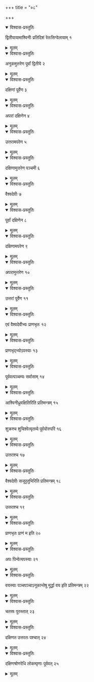+++
title = "०८"

+++


<details open><summary>विश्वास-प्रस्तुतिः</summary>

द्वितीयायामाश्विनीः प्रतिदिशं रेतःसिग्वेलायाम् १
</details>

<details><summary>मूलम्</summary>

द्वितीयायामाश्विनीः प्रतिदिशं रेतःसिग्वेलायाम् १
</details>


<details open><summary>विश्वास-प्रस्तुतिः</summary>

अनूकमुत्तरेण पूर्वां द्वितीये २
</details>

<details><summary>मूलम्</summary>

अनूकमुत्तरेण पूर्वां द्वितीये २
</details>


<details open><summary>विश्वास-प्रस्तुतिः</summary>

दक्षिणां पूर्वेण ३
</details>

<details><summary>मूलम्</summary>

दक्षिणां पूर्वेण ३
</details>


<details open><summary>विश्वास-प्रस्तुतिः</summary>

अपरां दक्षिणेन ४
</details>

<details><summary>मूलम्</summary>

अपरां दक्षिणेन ४
</details>


<details open><summary>विश्वास-प्रस्तुतिः</summary>

उत्तरामपरेण ५
</details>

<details><summary>मूलम्</summary>

उत्तरामपरेण ५
</details>


<details open><summary>विश्वास-प्रस्तुतिः</summary>

दक्षिणामुत्तरेण पञ्चमी ६
</details>

<details><summary>मूलम्</summary>

दक्षिणामुत्तरेण पञ्चमी ६
</details>


<details open><summary>विश्वास-प्रस्तुतिः</summary>

वैश्वदेवीः ७
</details>

<details><summary>मूलम्</summary>

वैश्वदेवीः ७
</details>


<details open><summary>विश्वास-प्रस्तुतिः</summary>

पूर्वां दक्षिणेन ८
</details>

<details><summary>मूलम्</summary>

पूर्वां दक्षिणेन ८
</details>


<details open><summary>विश्वास-प्रस्तुतिः</summary>

दक्षिणामपरेण ९
</details>

<details><summary>मूलम्</summary>

दक्षिणामपरेण ९
</details>


<details open><summary>विश्वास-प्रस्तुतिः</summary>

अपरामुत्तरेण १०
</details>

<details><summary>मूलम्</summary>

अपरामुत्तरेण १०
</details>


<details open><summary>विश्वास-प्रस्तुतिः</summary>

उत्तरां पूर्वेण ११
</details>

<details><summary>मूलम्</summary>

उत्तरां पूर्वेण ११
</details>


<details open><summary>विश्वास-प्रस्तुतिः</summary>

एवं वैश्वदेवीभ्यः प्राणभृतः १२
</details>

<details><summary>मूलम्</summary>

एवं वैश्वदेवीभ्यः प्राणभृतः १२
</details>


<details open><summary>विश्वास-प्रस्तुतिः</summary>

प्राणभृद्भ्योऽपस्याः १३
</details>

<details><summary>मूलम्</summary>

प्राणभृद्भ्योऽपस्याः १३
</details>


<details open><summary>विश्वास-प्रस्तुतिः</summary>

पूर्ववत्पञ्चम्यः सर्वासाम् १४
</details>

<details><summary>मूलम्</summary>

पूर्ववत्पञ्चम्यः सर्वासाम् १४
</details>


<details open><summary>विश्वास-प्रस्तुतिः</summary>

आश्विनीध्रुवक्षितिरिति प्रतिमन्त्रम् १५
</details>

<details><summary>मूलम्</summary>

आश्विनीध्रुवक्षितिरिति प्रतिमन्त्रम् १५
</details>


<details open><summary>विश्वास-प्रस्तुतिः</summary>

शुक्रश्च शुचिश्वेत्यृतव्ये पूर्वयोरुपरि १६
</details>

<details><summary>मूलम्</summary>

शुक्रश्च शुचिश्वेत्यृतव्ये पूर्वयोरुपरि १६
</details>


<details open><summary>विश्वास-प्रस्तुतिः</summary>

उत्तराश्च १७
</details>

<details><summary>मूलम्</summary>

उत्तराश्च १७
</details>


<details open><summary>विश्वास-प्रस्तुतिः</summary>

वैश्वदेवीः सजूरृतुभिरिति प्रतिमन्त्रम् १८
</details>

<details><summary>मूलम्</summary>

वैश्वदेवीः सजूरृतुभिरिति प्रतिमन्त्रम् १८
</details>


<details open><summary>विश्वास-प्रस्तुतिः</summary>

उत्तराश्च १९
</details>

<details><summary>मूलम्</summary>

उत्तराश्च १९
</details>


<details open><summary>विश्वास-प्रस्तुतिः</summary>

प्राणभृतः प्राणं म इति २०
</details>

<details><summary>मूलम्</summary>

प्राणभृतः प्राणं म इति २०
</details>


<details open><summary>विश्वास-प्रस्तुतिः</summary>

अपः पिन्वेत्यपस्याः २१
</details>

<details><summary>मूलम्</summary>

अपः पिन्वेत्यपस्याः २१
</details>


<details open><summary>विश्वास-प्रस्तुतिः</summary>

वयस्याः पञ्चपञ्चाऽनूकान्तेषु मूर्द्धा वय इति प्रतिमन्त्रम् २२
</details>

<details><summary>मूलम्</summary>

वयस्याः पञ्चपञ्चाऽनूकान्तेषु मूर्द्धा वय इति प्रतिमन्त्रम् २२
</details>


<details open><summary>विश्वास-प्रस्तुतिः</summary>

चतस्रः पुरस्तात् २३
</details>

<details><summary>मूलम्</summary>

चतस्रः पुरस्तात् २३
</details>


<details open><summary>विश्वास-प्रस्तुतिः</summary>

दक्षिणत उत्तरतः पश्चात् २४
</details>

<details><summary>मूलम्</summary>

दक्षिणत उत्तरतः पश्चात् २४
</details>


<details open><summary>विश्वास-प्रस्तुतिः</summary>

दक्षिणश्रोणरेधि लोकम्पृणाः पूर्ववत् २५
</details>

<details><summary>मूलम्</summary>

दक्षिणश्रोणरेधि लोकम्पृणाः पूर्ववत् २५
</details>
